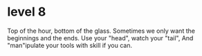 # level 8

Top of the hour, bottom of the glass.
Sometimes we only want the beginnings and the ends.
Use your "head", watch your "tail",
And "man"ipulate your tools with skill if you can.
